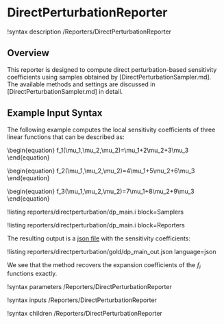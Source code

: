 # DirectPerturbationReporter

!syntax description /Reporters/DirectPerturbationReporter

## Overview

This reporter is designed to compute direct
perturbation-based sensitivity
coefficients using samples obtained by [DirectPerturbationSampler.md].
The available methods and settings are discussed in
[DirectPerturbationSampler.md] in detail.

## Example Input Syntax

The following example computes the local sensitivity coefficients of three linear functions that can be described as:

\begin{equation}
  f_1(\mu_1,\mu_2,\mu_2)=\mu_1+2\mu_2+3\mu_3
\end{equation}

\begin{equation}
  f_2(\mu_1,\mu_2,\mu_2)=4\mu_1+5\mu_2+6\mu_3
\end{equation}

\begin{equation}
  f_3(\mu_1,\mu_2,\mu_2)=7\mu_1+8\mu_2+9\mu_3
\end{equation}

!listing reporters/directperturbation/dp_main.i block=Samplers

!listing reporters/directperturbation/dp_main.i block=Reporters

The resulting output is a [json file](JSONOutput.md) with the sensitivity coefficients:

!listing reporters/directperturbation/gold/dp_main_out.json language=json

We see that the method recovers the expansion coefficients of
the $f_i$ functions exactly.

!syntax parameters /Reporters/DirectPerturbationReporter

!syntax inputs /Reporters/DirectPerturbationReporter

!syntax children /Reporters/DirectPerturbationReporter
